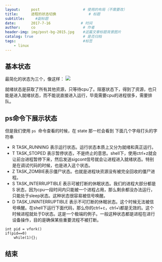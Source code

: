 ```yaml
---
layout:     post                    # 使用的布局（不需要改）
title:      进程的状态切换               # 标题 
subtitle:     #副标题
date:       2017-7-16              # 时间
author:     co                      # 作者
header-img: img/post-bg-2015.jpg    #这篇文章标题背景图片
catalog: true                       # 是否归档
tags:                               #标签
    - linux
---
```

## 基本状态
最简化的状态为三个，像这样：
![](https://gitee.com/whatplane/resource/raw/master/img/wx_20190327115043.png)

就绪状态是获取了所有其他资源，只等待cpu了。阻塞状态下，得到了资源，也只能是进入就绪状态，而不能说直接进入运行，毕竟需要cpu的进程很多，需要排队。

## ps命令下展示状态
但是我们使用 `ps `命令查看的时候，在 state 那一栏会看到 下面几个字母打头的字符串
- R TASK_RUNNING 表示运行状态。运行状态本质上又分为就绪和真正运行。
- T TASK_STOPED 表示暂停状态，不是终止的意思。shell下，使用ctrl+z就会让前台进程暂停下来，然后发送sigcont信号就会让进程进入就绪状态。特别是在调试代码的时候，也是进入这个状态。
- Z TASK_ZOMBIE表示僵尸状态。也就是进程块资源没有被完全回收的僵尸进程。
- S TASK_INTERRUPTIBLE 表示可被打断的休眠状态。我们的进程大部分都是 S 状态，因为cpu一段时间内只能被一个进程占用，那么剩余都没办法运行，只能处于sleep状态。这种状态很容易被信号唤醒。
- D TASK_UNINTERRUPTIBLE 表示不可打断的休眠状态。这个时候无法被信号唤醒。在shell下运行下面代码，那么你的ctrl+c，ctrl+\都是无效的。这个时候进程就处于D状态。这是一个极端的例子。一般这种状态都是进程在进行设备操作，目的是确保某些重要流程不被打断。

```
int pid = vfork()
if(pid==0)
	while(1){};
```

## 


## 结束